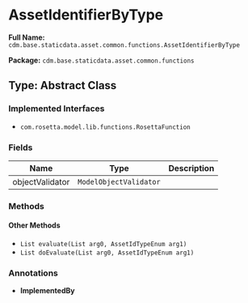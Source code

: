 # AssetIdentifierByType

**Full Name:** `cdm.base.staticdata.asset.common.functions.AssetIdentifierByType`

**Package:** `cdm.base.staticdata.asset.common.functions`

## Type: Abstract Class

### Implemented Interfaces

- `com.rosetta.model.lib.functions.RosettaFunction`

### Fields

| Name | Type | Description |
|------|------|-------------|
| objectValidator | `ModelObjectValidator` |  |

### Methods

#### Other Methods

- `List evaluate(List arg0, AssetIdTypeEnum arg1)`
- `List doEvaluate(List arg0, AssetIdTypeEnum arg1)`

### Annotations

- **ImplementedBy**

